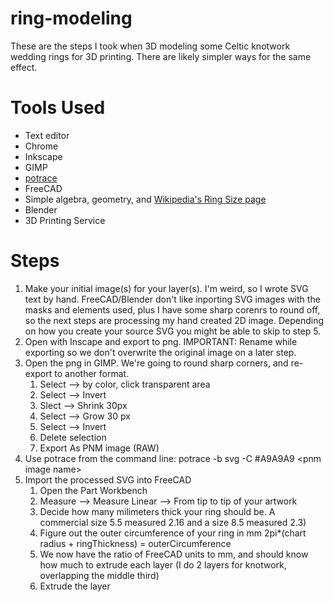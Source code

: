 # ring-modeling
These are the steps I took when 3D modeling some Celtic knotwork wedding rings for 3D printing. There are likely simpler ways for the same effect.

# Tools Used
* Text editor
* Chrome
* Inkscape
* GIMP
* [potrace](http://potrace.sourceforge.net/)
* FreeCAD
* Simple algebra, geometry, and [Wikipedia's Ring Size page](https://en.wikipedia.org/wiki/Ring_size)
* Blender
* 3D Printing Service

# Steps
1. Make your initial image(s) for your layer(s). I'm weird, so I wrote SVG text by hand. FreeCAD/Blender don't like inporting SVG images with the masks and elements used, plus I have some sharp corenrs to round off, so the next steps are processing my hand created 2D image. Depending on how you create your source SVG you might be able to skip to step 5.
2. Open with Inscape and export to png. IMPORTANT: Rename while exporting so we don't overwrite the original image on a later step.
3. Open the png in GIMP. We're going to round sharp corners, and re-export to another format.
    1. Select --> by color, click transparent area
    2. Select --> Invert
    3. Slect --> Shrink 30px
    4. Select --> Grow 30 px
    5. Select --> Invert
    6. Delete selection
    7. Export As PNM image (RAW)
4. Use potrace from the command line: potrace -b svg -C #A9A9A9 \<pnm image name\>
5. Import the processed SVG into FreeCAD
    1. Open the Part Workbench
    2. Measure --> Measure Linear --> From tip to tip of your artwork
    3. Decide how many milimeters thick your ring should be. A commercial size 5.5 measured 2.16 and a size 8.5 measured 2.3)
    4. Figure out the outer circumference of your ring in mm 2pi*(chart radius + ringThickness) = outerCircumference
    5. We now have the ratio of FreeCAD units to mm, and should know how much to extrude each layer (I do 2 layers for knotwork, overlapping the middle third)
    6. Extrude the layer
